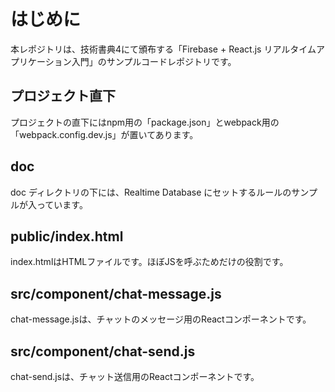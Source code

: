 # はじめに
本レポジトリは、技術書典4にて頒布する「Firebase + React.js リアルタイムアプリケーション入門」のサンプルコードレポジトリです。

## プロジェクト直下
プロジェクトの直下にはnpm用の「package.json」とwebpack用の「webpack.config.dev.js」が置いてあります。

## doc
doc ディレクトリの下には、Realtime Database にセットするルールのサンプルが入っています。

## public/index.html
index.htmlはHTMLファイルです。ほぼJSを呼ぶためだけの役割です。

## src/component/chat-message.js
chat-message.jsは、チャットのメッセージ用のReactコンポーネントです。

## src/component/chat-send.js
chat-send.jsは、チャット送信用のReactコンポーネントです。
